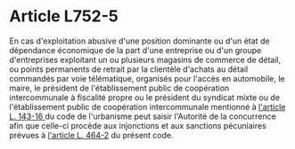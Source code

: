# Article L752-5

<p>En cas d'exploitation abusive d'une position dominante ou d'un état de dépendance économique de la part d'une entreprise ou d'un groupe d'entreprises exploitant un ou plusieurs magasins de commerce de détail, ou points permanents de retrait par la clientèle d'achats au détail commandés par voie télématique, organisés pour l'accès en automobile, le maire, le président de l'établissement public de coopération intercommunale à fiscalité propre ou le président du syndicat mixte ou de l'établissement public de coopération intercommunale mentionné à <a href='/affichCodeArticle.do?cidTexte=LEGITEXT000006074075&idArticle=LEGIARTI000031211037&dateTexte=&categorieLien=cid' title='Code de l'urbanisme - art. L143-16 (VD)'>l'article L. 143-16 </a>du code de l'urbanisme peut saisir l'Autorité de la concurrence afin que celle-ci procède aux injonctions et aux sanctions pécuniaires prévues à <a href='/code-de-commerce/partie-legislative/livre-iv-de-la-liberte-des-prix-et-de-la-concurrence/titre-vi-du-conseil-de-la-concurrence/chapitre-iv-des-decisions-et-des-voies-de-recours/l464-2.md' title='Code de commerce - art. L464-2 (V)'>l'article L. 464-2</a> du présent code.</p>